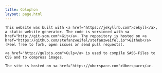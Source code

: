 ```yaml
---
title: Colophon
layout: page.html
---
```


<div class="measure lh-copy">
    
    This website was built with <a href="https://jekyllrb.com">Jekyll</a>, a static website generator. The code is versioned with <a href="http://git-scm.com">Git</a>. The repository is hosted on <a href="https://github.com/stefanzweifel/stefanzweifel.io">Github</a> (Feel free to fork, open issues or send pull requests).

    <a href="http://gulpjs.com">Gulp</a> is used to compile SASS-Files to CSS and to compress images.

    The site is hosted on <a href="https://uberspace.com">Uberspace</a>.

</div>
